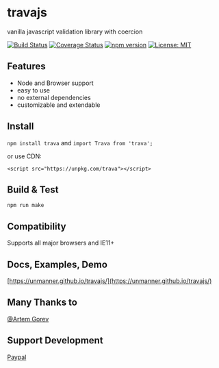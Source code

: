 # travajs
vanilla javascript validation library with coercion

[![Build Status](https://travis-ci.com/uNmAnNeR/travajs.svg?branch=master)](https://travis-ci.com/uNmAnNeR/travajs)
[![Coverage Status](https://coveralls.io/repos/github/uNmAnNeR/travajs/badge.svg?branch=master)](https://coveralls.io/github/uNmAnNeR/travajs?branch=master)
[![npm version](https://badge.fury.io/js/trava.svg)](https://badge.fury.io/jas/trava)
[![License: MIT](https://img.shields.io/badge/License-MIT-yellow.svg)](https://opensource.org/licenses/MIT)

## Features
* Node and Browser support
* easy to use
* no external dependencies
* customizable and extendable

## Install
`npm install trava` and `import Trava from 'trava';`

or use CDN:

`<script src="https://unpkg.com/trava"></script>`

## Build & Test
`npm run make`

## Compatibility
Supports all major browsers and IE11+

## Docs, Examples, Demo
[https://unmanner.github.io/travajs/](https://unmanner.github.io/travajs/)

## Many Thanks to
[@Artem Gorev](https://github.com/ArtemGorev)

## Support Development
[Paypal](https://www.paypal.me/alexeykryazhev/3)
